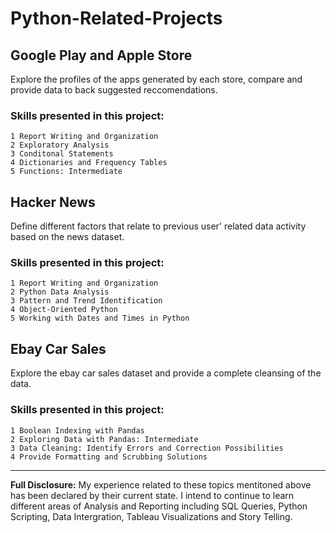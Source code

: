 # Python-Related-Projects

## Google Play and Apple Store
Explore the profiles of the apps generated by each store, compare and provide data to back suggested reccomendations.

### Skills presented in this project: 
```
1 Report Writing and Organization
2 Exploratory Analysis
3 Conditonal Statements
4 Dictionaries and Frequency Tables
5 Functions: Intermediate
``` 

## Hacker News 
Define different factors that relate to previous user' related data activity based on the news dataset.

### Skills presented in this project:
```
1 Report Writing and Organization
2 Python Data Analysis
3 Pattern and Trend Identification
4 Object-Oriented Python
5 Working with Dates and Times in Python
```

## Ebay Car Sales
Explore the ebay car sales dataset and provide a complete cleansing of the data.

### Skills presented in this project: 
```
1 Boolean Indexing with Pandas
2 Exploring Data with Pandas: Intermediate
3 Data Cleaning: Identify Errors and Correction Possibilities
4 Provide Formatting and Scrubbing Solutions 
```

---

**Full Disclosure:** My experience related to these topics mentitoned above has been declared by their current state. I intend to continue to learn different areas of Analysis and Reporting including SQL Queries, Python Scripting, Data Intergration, Tableau Visualizations and Story Telling.

